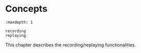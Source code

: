 # Concepts

```{toctree}
:maxdepth: 1

recording
replaying
```

This chapter describes the recording/replaying functionalities.
